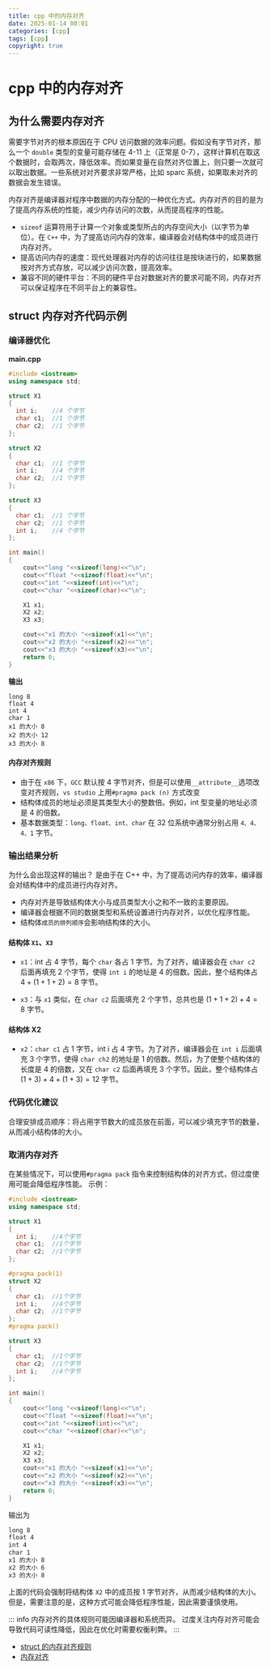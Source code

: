 ```yaml
---
title: cpp 中的内存对齐
date: 2025-01-14 00:01
categories: [cpp]
tags: [cpp]
copyright: true
---
```


# cpp 中的内存对齐

## 为什么需要内存对齐

需要字节对齐的根本原因在于 CPU 访问数据的效率问题。假如没有字节对齐，那么一个 `double` 类型的变量可能存储在 4-11 上（正常是 0-7），这样计算机在取这个数据时，会取两次，降低效率。而如果变量在自然对齐位置上，则只要一次就可以取出数据。一些系统对对齐要求非常严格，比如 sparc 系统，如果取未对齐的数据会发生错误。

内存对齐是编译器对程序中数据的内存分配的一种优化方式。内存对齐的目的是为了提高内存系统的性能，减少内存访问的次数，从而提高程序的性能。

- `sizeof` 运算符用于计算一个对象或类型所占的内存空间大小（以字节为单位）。在 `C++` 中，为了提高访问内存的效率，编译器会对结构体中的成员进行内存对齐。
- 提高访问内存的速度：现代处理器对内存的访问往往是按块进行的，如果数据按对齐方式存放，可以减少访问次数，提高效率。
- 兼容不同的硬件平台：不同的硬件平台对数据对齐的要求可能不同，内存对齐可以保证程序在不同平台上的兼容性。

## struct 内存对齐代码示例

### 编译器优化
**main.cpp**
```cpp
#include <iostream>
using namespace std;

struct X1
{
  int i;    //4 个字节
  char c1;  //1 个字节
  char c2;  //1 个字节
};

struct X2
{
  char c1;  //1 个字节
  int i;    //4 个字节
  char c2;  //1 个字节
};

struct X3
{
  char c1;  //1 个字节
  char c2;  //1 个字节
  int i;    //4 个字节
};

int main()
{   
    cout<<"long "<<sizeof(long)<<"\n";
    cout<<"float "<<sizeof(float)<<"\n";
    cout<<"int "<<sizeof(int)<<"\n";
    cout<<"char "<<sizeof(char)<<"\n";

    X1 x1;
    X2 x2;
    X3 x3;

    cout<<"x1 的大小 "<<sizeof(x1)<<"\n";
    cout<<"x2 的大小 "<<sizeof(x2)<<"\n";
    cout<<"x3 的大小 "<<sizeof(x3)<<"\n";
    return 0;
}
```

**输出**
```
long 8
float 4
int 4
char 1
x1 的大小 8
x2 的大小 12
x3 的大小 8
```

#### 内存对齐规则
- 由于在 `x86` 下，`GCC` 默认按 4 字节对齐，但是可以使用`__attribute__`选项改变对齐规则，`vs studio` 上用`#pragma pack (n)` 方式改变
- 结构体成员的地址必须是其类型大小的整数倍。例如，int 型变量的地址必须是 4 的倍数。
- 基本数据类型：`long、float、int、char` 在 32 位系统中通常分别占用 `4、4、4、1` 字节。

### 输出结果分析
为什么会出现这样的输出？
是由于在 C++ 中，为了提高访问内存的效率，编译器会对结构体中的成员进行内存对齐。
- 内存对齐是导致结构体大小与成员类型大小之和不一致的主要原因。
- 编译器会根据不同的数据类型和系统设置进行内存对齐，以优化程序性能。
- 结构体`成员的排列顺序`会影响结构体的大小。

#### 结构体 `X1`、`X3`

- `x1`：int 占 4 字节，每个 `char` 各占 1 字节。为了对齐，编译器会在 `char c2` 后面再填充 2 个字节，使得 `int i` 的地址是 4 的倍数。因此，整个结构体占 $4+(1+1+2) = 8$ 字节。

- `x3`：与 `x1` 类似，在 `char c2` 后面填充 2 个字节，总共也是 $(1+1+2)+4 = 8$ 字节。

#### 结构体 X2
- `x2`：`char c1` 占 1 字节，int i 占 4 字节。为了对齐，编译器会在 `int i` 后面填充 3 个字节，使得 `char ch2` 的地址是 1 的倍数。然后，为了使整个结构体的长度是 4 的倍数，又在 `char c2` 后面再填充 3 个字节。因此，整个结构体占 $(1+3) + 4 + (1+3) = 12$ 字节。

### 代码优化建议
合理安排成员顺序：将占用字节数大的成员放在前面，可以减少填充字节的数量，从而减小结构体的大小。

### 取消内存对齐
在某些情况下，可以使用`#pragma pack` 指令来控制结构体的对齐方式，但过度使用可能会降低程序性能。
示例：

```C++
#include <iostream>
using namespace std;

struct X1
{
  int i;    //4个字节
  char c1;  //1个字节
  char c2;  //1个字节
};

#pragma pack(1)
struct X2
{
  char c1;  //1个字节
  int i;    //4个字节
  char c2;  //1个字节
};
#pragma pack()

struct X3
{
  char c1;  //1个字节
  char c2;  //1个字节
  int i;    //4个字节
};

int main()
{   
    cout<<"long "<<sizeof(long)<<"\n";
    cout<<"float "<<sizeof(float)<<"\n";
    cout<<"int "<<sizeof(int)<<"\n";
    cout<<"char "<<sizeof(char)<<"\n";

    X1 x1;
    X2 x2;
    X3 x3;
    cout<<"x1 的大小 "<<sizeof(x1)<<"\n";
    cout<<"x2 的大小 "<<sizeof(x2)<<"\n";
    cout<<"x3 的大小 "<<sizeof(x3)<<"\n";
    return 0;
}
```

输出为
```bash
long 8
float 4
int 4
char 1
x1 的大小 8
x2 的大小 6
x3 的大小 8
```
上面的代码会强制将结构体 `X2` 中的成员按 1 字节对齐，从而减少结构体的大小。但是，需要注意的是，这种方式可能会降低程序性能，因此需要谨慎使用。

::: info
内存对齐的具体规则可能因编译器和系统而异。
过度关注内存对齐可能会导致代码可读性降低，因此在优化时需要权衡利弊。
:::

- [struct 的内存对齐规则](https://github.com/guaguaupup/cpp_interview/blob/main/C%2B%2B.md#struct%E7%9A%84%E5%86%85%E5%AD%98%E5%AF%B9%E9%BD%90%E8%A7%84%E5%88%99)
- [内存对齐](https://github.com/gonglei007/cpp-bugs-killer/blob/main/mds/C%2B%2B%E5%B8%B8%E8%A7%81%E9%97%AE%E9%A2%98.md#%E5%86%85%E5%AD%98%E5%AF%B9%E9%BD%90)